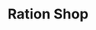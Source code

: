 ---
title: "Ration Shop"
url: /poochackal/ration-shop-sreekandeswaram-lp-school-road/
shop: convenience
---